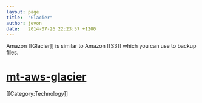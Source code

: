 ```yaml
---
layout: page
title:  "Glacier"
author: jevon
date:   2014-07-26 22:23:57 +1200
---
```


Amazon [[Glacier]] is similar to Amazon [[S3]] which you can use to backup files.

# <a href="https://github.com/vsespb/mt-aws-glacier">mt-aws-glacier</a>

[[Category:Technology]]